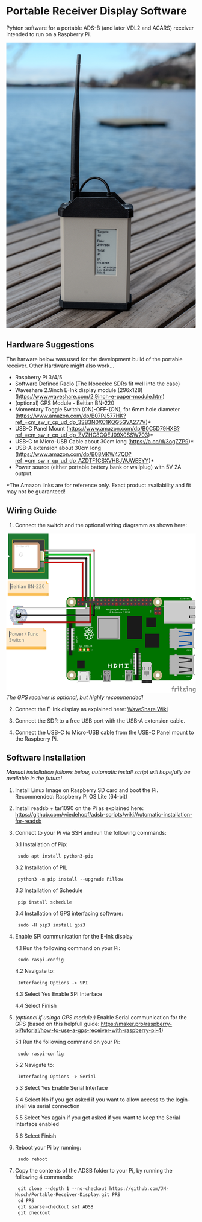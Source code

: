 # Portable Receiver Display Software

Pyhton software for a portable ADS-B (and later VDL2 and ACARS) receiver intended to run on a Raspberry Pi.

![Image of a portable receiver](images/img1.jpeg)

## Hardware Suggestions

The harware below was used for the development build of the portable receiver. Other Hardware might also work...

- Raspberry Pi 3/4/5
- Software Defined Radio (The Nooeelec SDRs fit well into the case)
- Waveshare 2.9inch E-Ink display module (296x128) (https://www.waveshare.com/2.9inch-e-paper-module.htm)
- (optional) GPS Module - Beitian BN-220
- Momentary Toggle Switch (ON)-OFF-(ON), for 6mm hole diameter (https://www.amazon.com/dp/B07PJ577HK?ref_=cm_sw_r_cp_ud_dp_3SB3N0XC1KQG5GVA277V)*
- USB-C Panel Mount (https://www.amazon.com/dp/B0C5D79HXB?ref_=cm_sw_r_cp_ud_dp_ZVZHC8CQEJ09X0SSW703)*
- USB-C to Micro-USB Cable about 30cm long (https://a.co/d/3ogZZP9)*
- USB-A extension about 30cm long (https://www.amazon.com/dp/B08MKW47QD?ref_=cm_sw_r_cp_ud_dp_AZDTF1CSXVHBJWJWEEYY)*
- Power source (either portable battery bank or wallplug) with 5V 2A output.

*The Amazon links are for reference only. Exact product availability and fit may not be guaranteed!


## Wiring Guide

1. Connect the switch and the optional wiring diagramm as shown here:

![Wiring Diagramm](images/wiring.png)
_The GPS receiver is optional, but highly recommended!_

2. Connect the E-Ink display as explained here: [WaveShare Wiki](https://www.waveshare.com/wiki/2.9inch_e-Paper_Module_Manual#Working_With_Raspberry_Pi)

3. Connect the SDR to a free USB port with the USB-A extension cable.

4. Connect the USB-C to Micro-USB cable from the USB-C Panel mount to the Raspberry Pi.


## Software Installation

_Manual installation follows below, automatic install script will hopefully be available in the future!_

1. Install Linux Image on Raspberry SD card and boot the Pi.
Recommended: Raspberry Pi OS Lite (64-bit)


2. Install readsb + tar1090 on the Pi as explained here: https://github.com/wiedehopf/adsb-scripts/wiki/Automatic-installation-for-readsb


3. Connect to your Pi via SSH and run the following commands:

   3.1 Installation of Pip:
   
		sudo apt install python3-pip

   3.2 Installation of PIL
   
		python3 -m pip install --upgrade Pillow

   3.3 Installation of Schedule
 
		pip install schedule

   3.4 Installation of GPS interfacing software:
   
		sudo -H pip3 install gps3


4. Enable SPI communication for the E-Ink display

   4.1 Run the following command on your Pi:
   
		sudo raspi-config

   4.2 Navigate to:
   
		Interfacing Options -> SPI

   4.3 Select Yes Enable SPI Interface

   4.4 Select Finish



5. _(optional if usinga GPS module:)_ Enable Serial communication for the GPS (based on this helpfull guide: https://maker.pro/raspberry-pi/tutorial/how-to-use-a-gps-receiver-with-raspberry-pi-4)

   5.1 Run the following command on your Pi:
   
		sudo raspi-config

   5.2 Navigate to:
   
		Interfacing Options -> Serial

   5.3 Select Yes Enable Serial Interface

   5.4 Select No if you get asked if you want to allow access to the login-shell via serial connection

   5.5 Select Yes again if you get asked if you want to keep the Serial Interface enabled

   5.6 Select Finish


6. Reboot your Pi by running:

		sudo reboot


7. Copy the contents of the ADSB folder to your Pi, by running the following 4 commands:

		git clone --depth 1 --no-checkout https://github.com/JN-Husch/Portable-Receiver-Display.git PRS
		cd PRS
		git sparse-checkout set ADSB
		git checkout

